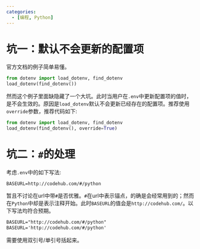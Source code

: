 ```yaml
---
categories: 
  - [编程, Python]
---
```


# 坑一：默认不会更新的配置项

官方文档的例子简单易懂。

```python
from dotenv import load_dotenv, find_dotenv
load_dotenv(find_dotenv())
```

然而这个例子里面缺隐藏了一个大坑。此时当用户在`.env`中更新配置项的值时，是不会生效的。原因是`load_dotenv`默认不会更新已经存在的配置项。推荐使用`override`参数，推荐代码如下:

```python
from dotenv import load_dotenv, find_dotenv
load_dotenv(find_dotenv(), override=True)
```

# 坑二：`#`的处理

考虑`.env`中的如下写法:

```env
BASEURL=http://codehub.com/#/python
```

暂且不讨论在url中带`#`是否优雅。`#`在url中表示锚点，的确是会经常用到的；然而在`Python`中却是表示注释开始。此时`BASEURL`的值会是`http://codehub.com/`。以下写法均符合预期。

```latex
BASEURL="http://codehub.com/#/python"
BASEURL='http://codehub.com/#/python'
```

需要使用双引号/单引号括起来。
